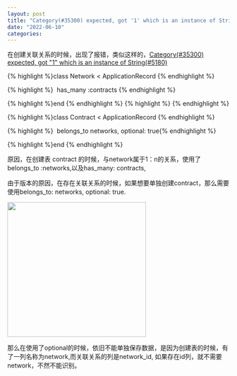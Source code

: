 ```yaml
---
layout: post
title: "Category(#35300) expected, got '1' which is an instance of String(#5180)"
date: "2022-06-10"
categories:
---
```

<p>在创建关联关系的时候，出现了报错，类似这样的，<a class="question-hyperlink" href="https://stackoverflow.com/questions/62825423/category35300-expected-got-1-which-is-an-instance-of-string5180">Category(#35300) expected, got &quot;1&quot; which is an instance of String(#5180)</a></p>

<p>{% highlight %}class Network &lt; ApplicationRecord {% endhighlight %}</p>

<p>{% highlight %}&nbsp; has_many :contracts {% endhighlight %}</p>

<p>{% highlight %}end {% endhighlight %} {% highlight %} {% endhighlight %}</p>

<p>{% highlight %}class Contract &lt; ApplicationRecord {% endhighlight %}</p>

<p>{% highlight %}&nbsp; belongs_to networks, optional: true{% endhighlight %}</p>

<p>{% highlight %}end {% endhighlight %}</p>

<p>原因，在创建表 contract 的时候，与network属于1：n的关系，使用了belongs_to :networks,以及has_many: contracts,</p>

<p>由于版本的原因，在存在关联关系的时候，如果想要单独创建contract，那么需要使用belongs_to: networks, optional: true.</p>

<p><img height="305" src="/uploads/ckeditor/pictures/1/image-20220610151731-1.png" width="314" /></p>

<p>那么在使用了optional的时候，依旧不能单独保存数据，是因为创建表的时候，有了一列名称为network,而关联关系的列是network_id, 如果存在id列，就不需要network，不然不能识别。</p>

